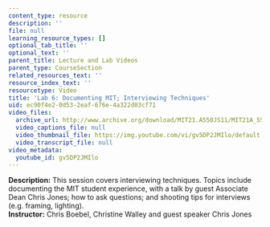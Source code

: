 ```yaml
---
content_type: resource
description: ''
file: null
learning_resource_types: []
optional_tab_title: ''
optional_text: ''
parent_title: Lecture and Lab Videos
parent_type: CourseSection
related_resources_text: ''
resource_index_text: ''
resourcetype: Video
title: 'Lab 6: Documenting MIT; Interviewing Techniques'
uid: ec90f4e2-0d53-2eaf-676e-4a322d03cf71
video_files:
  archive_url: http://www.archive.org/download/MIT21.A550JS11/MIT21A_550JS11_lab06_300k.mp4
  video_captions_file: null
  video_thumbnail_file: https://img.youtube.com/vi/gv5DP2JMIlo/default.jpg
  video_transcript_file: null
video_metadata:
  youtube_id: gv5DP2JMIlo
---
```


**Description:** This session covers interviewing techniques. Topics include documenting the MIT student experience, with a talk by guest Associate Dean Chris Jones; how to ask questions; and shooting tips for interviews (e.g. framing, lighting).  
**Instructor:** Chris Boebel, Christine Walley and guest speaker Chris Jones